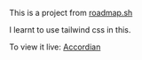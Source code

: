 This is a project from [roadmap.sh](https://roadmap.sh/projects/accordion)

I learnt to use tailwind css in this.

To view it live: [Accordian](http://caals666.github.io/accordian)